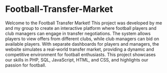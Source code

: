 # Football-Transfer-Market
Welcome to the Football Transfer Market! This project was developed by me and my group to create an interactive platform where football players and club managers can engage in transfer negotiations. The system allows players to view offers from different clubs, while club managers can bid on available players. With separate dashboards for players and managers, the website simulates a real-world transfer market, providing a dynamic and competitive environment for football enthusiasts.
This project showcases our skills in PHP, SQL, JavaScript, HTML, and CSS, and highlights our passion for  football.
